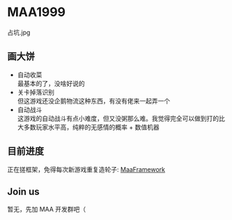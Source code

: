 # MAA1999

占坑.jpg

## 画大饼

- 自动收菜  
  最基本的了，没啥好说的
- 关卡掉落识别  
  但这游戏还没企鹅物流这种东西，有没有佬来一起弄一个
- 自动战斗  
  这游戏的自动战斗有点小难度，但又没粥那么难。我觉得完全可以做到打的比大多数玩家水平高，纯粹的无感情的概率 + 数值机器

## 目前进度

正在搓框架，免得每次新游戏重复造轮子: [MaaFramework](https://github.com/MaaAssistantArknights/MaaFramework)

## Join us

暂无，先加 MAA 开发群吧（
